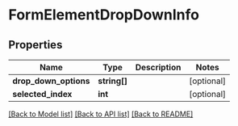 # FormElementDropDownInfo

## Properties
Name | Type | Description | Notes
------------ | ------------- | ------------- | -------------
**drop_down_options** | **string[]** |  | [optional] 
**selected_index** | **int** |  | [optional] 

[[Back to Model list]](../README.md#documentation-for-models) [[Back to API list]](../README.md#documentation-for-api-endpoints) [[Back to README]](../README.md)


